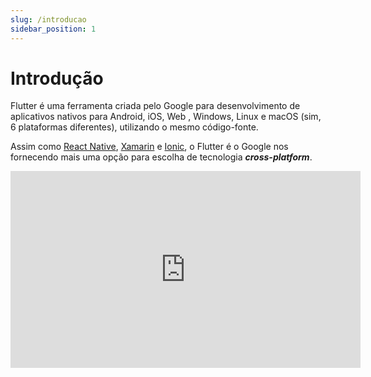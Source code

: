 ```yaml
---
slug: /introducao
sidebar_position: 1
---
```


# Introdução

Flutter é uma ferramenta criada pelo Google para desenvolvimento de aplicativos nativos para Android, iOS, Web , Windows, Linux e macOS (sim, 6 plataformas diferentes), utilizando o mesmo código-fonte.

Assim como [React Native](https://facebook.github.io/react-native/), [Xamarin](https://docs.microsoft.com/pt-br/xamarin/xamarin-forms/) e [Ionic](https://ionicframework.com), o Flutter é o Google nos fornecendo mais uma opção para escolha de tecnologia _**cross-platform**_.

<div class="video-container">
<iframe width="560" height="315" src="https://www.youtube.com/embed/hqxwH_scZ_0" title="YouTube video player" frameborder="0" allow="accelerometer; autoplay; clipboard-write; encrypted-media; gyroscope; picture-in-picture" allowfullscreen></iframe>
</div>